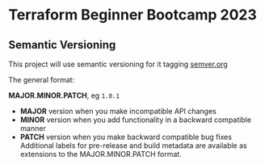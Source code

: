# Terraform Beginner Bootcamp 2023

## Semantic Versioning

This project will use semantic versioning for it tagging
[semver.org](https://semver.org/)

The general format:

 **MAJOR.MINOR.PATCH**, eg `1.0.1`

- **MAJOR** version when you make incompatible API changes
- **MINOR** version when you add functionality in a backward compatible manner
- **PATCH** version when you make backward compatible bug fixes
Additional labels for pre-release and build metadata are available as extensions to the MAJOR.MINOR.PATCH format.